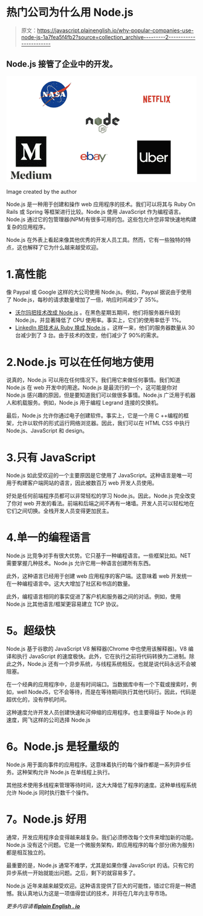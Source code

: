 # 热门公司为什么用 Node.js

> 原文：<https://javascript.plainenglish.io/why-popular-companies-use-node-js-1a7fea5f4fb2?source=collection_archive---------2----------------------->

## Node.js 接管了企业中的开发。

![](img/08639fa1025c8002908a2318cf2c8ea4.png)

Image created by the author

Node.js 是一种用于创建和操作 web 应用程序的技术。我们可以将其与 Ruby On Rails 或 Spring 等框架进行比较。Node.js 使用 JavaScript 作为编程语言。Node.js 通过它的包管理器(NPM)有很多可用的包。这些包允许您非常快速地构建复杂的应用程序。

Node.js 在外表上看起来像其他优秀的开发人员工具。然而，它有一些独特的特点，这也解释了它为什么越来越受欢迎。

# 1.高性能

像 Paypal 或 Google 这样的大公司使用 Node.js。例如，Paypal 据说由于使用了 Node.js，每秒的请求数量增加了一倍，响应时间减少了 35%。

*   [沃尔玛把技术改成 Node.js](https://venturebeat.com/2012/01/24/why-walmart-is-using-node-js/) 。在黑色星期五期间，他们将服务器升级到 Node.js，并显著降低了 CPU 使用率。事实上，它们的使用率低于 1%。
*   [LinkedIn 把技术从 Ruby 换成 Node.js](http://highscalability.com/blog/2012/10/4/linkedin-moved-from-rails-to-node-27-servers-cut-and-up-to-2.html) 。这样一来，他们的服务器数量从 30 台减少到了 3 台。由于技术的改变，他们减少了 90%的需求。

# 2.Node.js 可以在任何地方使用

说真的，Node.js 可以用在任何情况下。我们用它来做任何事情。我们知道 Node.js 在 web 开发中的用途。Node.js 是最流行的一个，这可能是你对 Node.js 感兴趣的原因，但是要知道我们可以做很多事情。Node.js 广泛用于机器人和机载服务。例如，Node.js 用于编程 Legrand 连接的交换机。

最后，Node.js 允许你通过电子创建软件。事实上，它是一个用 C ++编程的框架，允许以软件的形式运行网络浏览器。因此，我们可以在 HTML CSS 中执行 Node.js、JavaScript 和 design。

# 3.只有 JavaScript

Node.js 如此受欢迎的一个主要原因是它使用了 JavaScript。这种语言是唯一可用于构建客户端网站的语言，因此被数百万 web 开发人员使用。

好处是任何前端程序员都可以非常轻松的学习 Node.js。因此，Node.js 完全改变了你对 web 开发的看法。前端和后端之间不再有一堵墙。开发人员可以轻松地在它们之间切换。全栈开发人员变得更加民主。

# 4.单一的编程语言

Node.js 比竞争对手有很大优势。它只基于一种编程语言。一些框架比如。NET 需要掌握几种技术。Node.js 允许它用一种语言创建所有东西。

此外，这种语言已经用于创建 web 应用程序的客户端。这意味着 web 开发统一在一种编程语言中。这大大增加了社区和书店的数量。

此外，编程语言相同的事实促进了客户机和服务器之间的对话。例如，使用 Node.js 比其他语言/框架更容易建立 TCP 协议。

# **5。超级快**

Node.js 基于谷歌的 JavaScript V8 解释器(Chrome 中也使用该解释器)。V8 编译和执行 JavaScript 的速度极快。此外，它在执行之前将代码转换为二进制。除此之外，Node.js 还有一个异步系统，与线程系统相反。也就是说代码永远不会被阻塞。

在一个经典的应用程序中，总是有时间端口。当数据库中有一个下载或搜索时，例如，well NodeJS，它不会等待，而是在等待期间执行其他代码行。因此，代码是超优化的，没有停机时间。

这种速度允许开发人员创建快速和可伸缩的应用程序。也主要得益于 Node.js 的速度，网飞这样的公司选择 Node.js

# **6。Node.js 是轻量级的**

Node.js 用于面向事件的应用程序。这意味着执行的每个操作都是一系列异步任务。这种架构允许 Node.js 在单线程上执行。

其他技术使用多线程来管理等待时间，这大大降低了程序的速度。这种单线程系统允许 Node.js 同时执行数千个操作。

# **7。Node.js 好用**

通常，开发应用程序会变得越来越复杂。我们必须修改每个文件来增加新的功能。Node.js 没有这个问题。它是一个微服务架构，即应用程序的每个部分(称为服务)都是相互独立的。

最重要的是，Node.js 通常不难学，尤其是如果你懂 JavaScript 的话。只有它的异步系统一开始就能出问题。之后，剩下的就容易多了。

Node.js 近年来越来越受欢迎。这种语言提供了巨大的可能性，错过它将是一种遗憾。我认真地认为这是一项值得尝试的技术，并将在几年内主导市场。

*更多内容请看*[***plain English . io***](http://plainenglish.io)